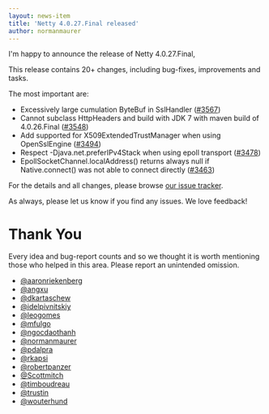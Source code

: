 ```yaml
---
layout: news-item
title: 'Netty 4.0.27.Final released'
author: normanmaurer
---
```


I'm happy to announce the release of Netty 4.0.27.Final,

This release contains 20+ changes, including bug-fixes, improvements and tasks.

The most important are:

* Excessively large cumulation ByteBuf in SslHandler ([#3567](https://github.com/netty/netty/issues/3567))
* Cannot subclass HttpHeaders and build with JDK 7 with maven build of 4.0.26.Final ([#3548](https://github.com/netty/netty/issues/3548))
* Add supported for X509ExtendedTrustManager when using OpenSslEngine ([#3494](https://github.com/netty/netty/pulls/3494))
* Respect -Djava.net.preferIPv4Stack when using epoll transport ([#3478](https://github.com/netty/netty/pulls/3478))
* EpollSocketChannel.localAddress() returns always null if Native.connect() was not able to connect directly ([#3463](https://github.com/netty/netty/pulls/3463))

For the details and all changes, please browse [our issue tracker](https://github.com/netty/netty/issues?q=milestone%3A4.0.27.Final).

As always, please let us know if you find any issues. We love feedback!

# Thank You

Every idea and bug-report counts and so we thought it is worth mentioning those who helped in this area. Please report an unintended omission.

* [@aaronriekenberg](https://github.com/aaronriekenberg)
* [@angxu](https://github.com/angxu)
* [@dkartaschew](https://github.com/dkartaschew)
* [@idelpivnitskiy](https://github.com/idelpivnitskiy)
* [@leogomes](https://github.com/leogomes)
* [@mfulgo](https://github.com/mfulgo)
* [@ngocdaothanh](https://github.com/ngocdaothanh)
* [@normanmaurer](https://github.com/normanmaurer)
* [@pdalpra](https://github.com/pdalpra)
* [@rkapsi](https://github.com/rkapsi)
* [@robertpanzer](https://github.com/robertpanzer)
* [@Scottmitch](https://github.com/Scottmitch)
* [@timboudreau](https://github.com/timboudreau)
* [@trustin](https://github.com/trustin)
* [@wouterhund](https://github.com/wouterhund)
